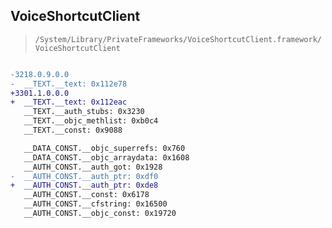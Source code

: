 ## VoiceShortcutClient

> `/System/Library/PrivateFrameworks/VoiceShortcutClient.framework/VoiceShortcutClient`

```diff

-3218.0.9.0.0
-  __TEXT.__text: 0x112e78
+3301.1.0.0.0
+  __TEXT.__text: 0x112eac
   __TEXT.__auth_stubs: 0x3230
   __TEXT.__objc_methlist: 0xb0c4
   __TEXT.__const: 0x9088

   __DATA_CONST.__objc_superrefs: 0x760
   __DATA_CONST.__objc_arraydata: 0x1608
   __AUTH_CONST.__auth_got: 0x1928
-  __AUTH_CONST.__auth_ptr: 0xdf0
+  __AUTH_CONST.__auth_ptr: 0xde8
   __AUTH_CONST.__const: 0x6178
   __AUTH_CONST.__cfstring: 0x16500
   __AUTH_CONST.__objc_const: 0x19720

```

